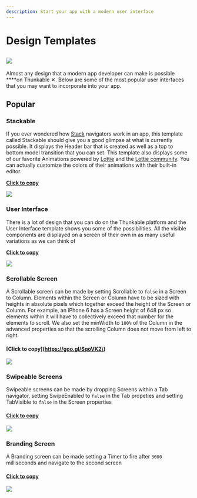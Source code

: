 ```yaml
---
description: Start your app with a modern user interface
---
```


# Design Templates

## ![](../../.gitbook/assets/template-icon.png)

Almost any design that a modern app developer can make is possible ****on Thunkable ✕. Below are some of the most popular user interfaces that you may want to incorporate into your app.

## Popular

### Stackable

If you ever wondered how [Stack](../2-create/components/layout/stack-navigator.md) navigators work in an app, this template called Stackable should give you a good glimpse at what is currently possible. It displays the Header bar that is created as well as a top to bottom model transition that you can set. This template also displays some of our favorite Animations powered by [Lottie](../2-create/components/image/lottie.md) and the [Lottie community](https://www.lottiefiles.com/community). You can actually customize the colors of their animations with their built-in editor.

[**Click to copy**](https://goo.gl/nm7FGv)

![](../../.gitbook/assets/ezgif.com-crop-1.gif)

### User Interface

There is a lot of design that you can do on the Thunkable platform and the User Interface template shows you some of the possibilities. All the visible components are displayed on a screen of their own in as many useful variations as we can think of

[**Click to copy**](https://goo.gl/VHK9sP)

![](../../.gitbook/assets/ezgif.com-video-to-gif-30.gif)

### Scrollable Screen

A Scrollable screen can be made by setting Scrollable to `false` in a Screen to Column. Elements within the Screen or Column have to be sized with heights in absolute pixels which together exceed the height of the Screen or Column. For example, an iPhone 6 has a Screen height of 648 px so elements within it will have to collectively exceed that number for the elements to scroll. We also set the minWidth to `100%` of the Column in the advanced properties so that the scrolling Column does not move from left to right.

#### [Click to copy](https://goo.gl/SqoVK2\)

![](../../.gitbook/assets/design-scrollable.gif)

### Swipeable Screens

Swipeable screens can be made by dropping Screens within a Tab navigator, setting SwipeEnabled to `false` in the Tab propeties and setting TabVisible to `false` in the Screen properties

#### [**Click to copy**](https://goo.gl/cdvEoG)

![](../../.gitbook/assets/design-swipeable-screens.gif)

### Branding Screen

A Branding screen can be made setting a Timer to fire after `3000` milliseconds and navigate to the second screen

#### [**Click to copy**](https://goo.gl/p2k7uX)

![](../../.gitbook/assets/design-branding.gif)




